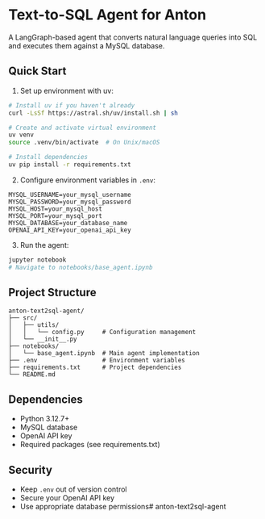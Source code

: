 # Text-to-SQL Agent for Anton

A LangGraph-based agent that converts natural language queries into SQL and executes them against a MySQL database.

## Quick Start

1. Set up environment with uv:
```bash
# Install uv if you haven't already
curl -LsSf https://astral.sh/uv/install.sh | sh

# Create and activate virtual environment
uv venv
source .venv/bin/activate  # On Unix/macOS

# Install dependencies
uv pip install -r requirements.txt
```

2. Configure environment variables in `.env`:
```env
MYSQL_USERNAME=your_mysql_username
MYSQL_PASSWORD=your_mysql_password
MYSQL_HOST=your_mysql_host
MYSQL_PORT=your_mysql_port
MYSQL_DATABASE=your_database_name
OPENAI_API_KEY=your_openai_api_key
```

3. Run the agent:
```bash
jupyter notebook
# Navigate to notebooks/base_agent.ipynb
```

## Project Structure

```
anton-text2sql-agent/
├── src/
│   ├── utils/
│   │   └── config.py     # Configuration management
│   └── __init__.py
├── notebooks/
│   └── base_agent.ipynb  # Main agent implementation
├── .env                  # Environment variables
├── requirements.txt      # Project dependencies
└── README.md
```

## Dependencies

- Python 3.12.7+
- MySQL database
- OpenAI API key
- Required packages (see requirements.txt)

## Security

- Keep `.env` out of version control
- Secure your OpenAI API key
- Use appropriate database permissions# anton-text2sql-agent
